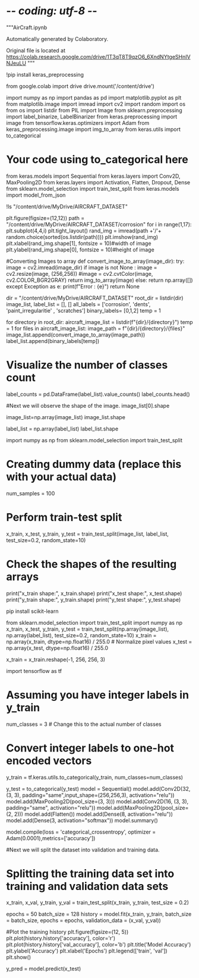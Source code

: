 # -*- coding: utf-8 -*-
"""AirCraft.ipynb

Automatically generated by Colaboratory.

Original file is located at
    https://colab.research.google.com/drive/1T3qT8T9qzO6_6XndNYtgeSHnIVNJeuLU
"""

!pip install keras_preprocessing

from google.colab import drive
drive.mount('/content/drive')

import numpy as np
import pandas as pd
import matplotlib.pyplot as plt
from matplotlib.image import imread
import cv2
import random
import os
from os import listdir
from PIL import Image
from sklearn.preprocessing import label_binarize, LabelBinarizer
from keras.preprocessing import image
from tensorflow.keras.optimizers import Adam
from keras_preprocessing.image import img_to_array
from keras.utils import to_categorical
# Your code using to_categorical here
from keras.models import Sequential
from keras.layers import Conv2D, MaxPooling2D
from keras.layers import Activation, Flatten, Dropout, Dense
from sklearn.model_selection import train_test_split
from keras.models import model_from_json

!ls "/content/drive/MyDrive/AIRCRAFT_DATASET"

plt.figure(figsize=(12,12))
path = "/content/drive/MyDrive/AIRCRAFT_DATASET/corrosion"
for i in range(1,17):
           plt.subplot(4,4,i)
           plt.tight_layout()
           rand_img = imread(path +'/'+ random.choice(sorted(os.listdir(path))))
           plt.imshow(rand_img)
           plt.xlabel(rand_img.shape[1], fontsize = 10)#width of image
           plt.ylabel(rand_img.shape[0], fontsize = 10)#height of image

#Converting Images to array
def convert_image_to_array(image_dir):
  try:
    image = cv2.imread(image_dir)
    if image is not None :
      image = cv2.resize(image, (256,256))
      #image = cv2.cvtColor(image, cv2.COLOR_BGR2GRAY)
      return img_to_array(image)
    else:
      return np.array([])
  except Exception as e:
    print(f"Error : {e}")
    return None

dir = "/content/drive/MyDrive/AIRCRAFT_DATASET"
root_dir = listdir(dir)
image_list, label_list = [], []
all_labels = ['corrosion', 'dents', 'paint_irregularitie' , 'scratches']
binary_labels= [0,1,2]
temp = 1

for directory in root_dir:
  aircraft_image_list = listdir(f"{dir}/{directory}")
  temp = 1
  for files in aircraft_image_list:
    image_path = f"{dir}/{directory}/{files}"
    image_list.append(convert_image_to_array(image_path))
    label_list.append(binary_labels[temp])

# Visualize the number of classes count
label_counts = pd.DataFrame(label_list).value_counts()
label_counts.head()

#Next we will observe the shape of the image.
image_list[0].shape

image_list=np.array(image_list)
image_list.shape

label_list = np.array(label_list)
label_list.shape

import numpy as np
from sklearn.model_selection import train_test_split

# Creating dummy data (replace this with your actual data)
num_samples = 100
# Perform train-test split
x_train, x_test, y_train, y_test = train_test_split(image_list, label_list, test_size=0.2, random_state=10)

# Check the shapes of the resulting arrays
print("x_train shape:", x_train.shape)
print("x_test shape:", x_test.shape)
print("y_train shape:", y_train.shape)
print("y_test shape:", y_test.shape)

pip install scikit-learn

from sklearn.model_selection import train_test_split
import numpy as np
x_train, x_test, y_train, y_test = train_test_split(np.array(image_list), np.array(label_list), test_size=0.2, random_state=10)
x_train = np.array(x_train, dtype=np.float16) / 255.0  # Normalize pixel values
x_test = np.array(x_test, dtype=np.float16) / 255.0

x_train = x_train.reshape(-1, 256, 256, 3)

import tensorflow as tf

# Assuming you have integer labels in y_train
num_classes = 3  # Change this to the actual number of classes

# Convert integer labels to one-hot encoded vectors
y_train = tf.keras.utils.to_categorical(y_train, num_classes=num_classes)

y_test = to_categorical(y_test)
model = Sequential()
model.add(Conv2D(32, (3, 3), padding="same",input_shape=(256,256,3), activation="relu"))
model.add(MaxPooling2D(pool_size=(3, 3)))
model.add(Conv2D(16, (3, 3), padding="same", activation="relu"))
model.add(MaxPooling2D(pool_size=(2, 2)))
model.add(Flatten())
model.add(Dense(8, activation="relu"))
model.add(Dense(3, activation="softmax"))
model.summary()

model.compile(loss = 'categorical_crossentropy', optimizer = Adam(0.0001),metrics=['accuracy'])

#Next we will split the dataset into validation and training data.
# Splitting the training data set into training and validation data sets
x_train, x_val, y_train, y_val = train_test_split(x_train, y_train, test_size = 0.2)

epochs = 50
batch_size = 128
history = model.fit(x_train, y_train, batch_size = batch_size, epochs = epochs,
validation_data = (x_val, y_val))

#Plot the training history
plt.figure(figsize=(12, 5))
plt.plot(history.history['accuracy'], color='r')
plt.plot(history.history['val_accuracy'], color='b')
plt.title('Model Accuracy')
plt.ylabel('Accuracy')
plt.xlabel('Epochs')
plt.legend(['train', 'val'])
plt.show()

y_pred = model.predict(x_test)
